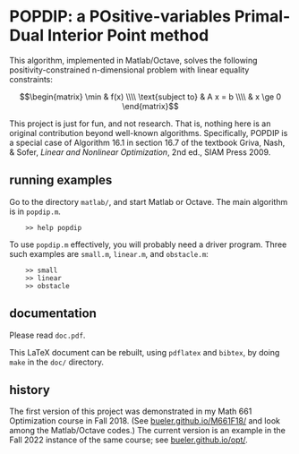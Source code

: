 # POPDIP: a POsitive-variables Primal-Dual Interior Point method

This algorithm, implemented in Matlab/Octave, solves the following
positivity-constrained n-dimensional problem with linear equality constraints:

$$\begin{matrix} \min & f(x) \\\\ \text{subject to} & A x = b  \\\\ & x \ge 0 \end{matrix}$$

This project is just for fun, and not research.  That is, nothing here is an
original contribution beyond well-known algorithms.  Specifically, POPDIP is
a special case of Algorithm 16.1 in section 16.7 of the textbook Griva, Nash,
& Sofer, _Linear and Nonlinear Optimization_, 2nd ed., SIAM Press 2009.

## running examples

Go to the directory `matlab/`, and start Matlab or Octave.  The main algorithm
is in `popdip.m`.

        >> help popdip

To use `popdip.m` effectively, you will probably need a driver program.  Three
such examples are `small.m`, `linear.m`, and `obstacle.m`:

        >> small
        >> linear
        >> obstacle

## documentation

Please read `doc.pdf`.

This LaTeX document can be rebuilt, using `pdflatex` and `bibtex`, by
doing `make` in the `doc/` directory.

## history

The first version of this project was demonstrated in my Math 661 Optimization
course in Fall 2018.  (See [bueler.github.io/M661F18/](https://bueler.github.io/M661F18/index.html)
and look among the Matlab/Octave codes.)  The current version is an example
in the Fall 2022 instance of the same course; see [bueler.github.io/opt/](https://bueler.github.io/opt/).
